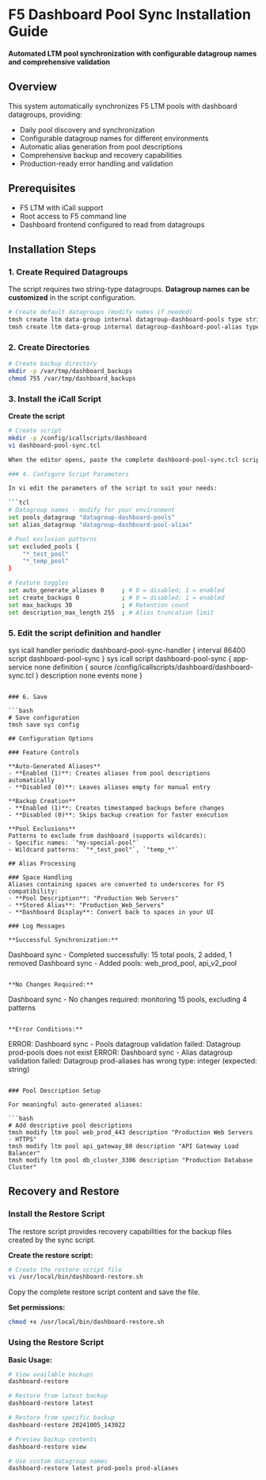 # F5 Dashboard Pool Sync Installation Guide

**Automated LTM pool synchronization with configurable datagroup names and comprehensive validation**

## Overview

This system automatically synchronizes F5 LTM pools with dashboard datagroups, providing:
- Daily pool discovery and synchronization
- Configurable datagroup names for different environments
- Automatic alias generation from pool descriptions
- Comprehensive backup and recovery capabilities
- Production-ready error handling and validation

## Prerequisites

- F5 LTM with iCall support
- Root access to F5 command line
- Dashboard frontend configured to read from datagroups

## Installation Steps

### 1. Create Required Datagroups

The script requires two string-type datagroups. **Datagroup names can be customized** in the script configuration.

```bash
# Create default datagroups (modify names if needed)
tmsh create ltm data-group internal datagroup-dashboard-pools type string
tmsh create ltm data-group internal datagroup-dashboard-pool-alias type string
```

### 2. Create Directories

```bash
# Create backup directory
mkdir -p /var/tmp/dashboard_backups
chmod 755 /var/tmp/dashboard_backups
```

### 3. Install the iCall Script

**Create the script**

```bash
# Create script
mkdir -p /config/icallscripts/dashboard
vi dashboard-pool-sync.tcl

When the editor opens, paste the complete dashboard-pool-sync.tcl script content and save (`:wq` in vi).

### 4. Configure Script Parameters

In vi edit the parameters of the script to suit your needs:

```tcl
# Datagroup names - modify for your environment
set pools_datagroup "datagroup-dashboard-pools"
set alias_datagroup "datagroup-dashboard-pool-alias"

# Pool exclusion patterns
set excluded_pools {
    "*_test_pool"
    "*_temp_pool"
}

# Feature toggles
set auto_generate_aliases 0     ; # 0 = disabled; 1 = enabled
set create_backups 0            ; # 0 = disabled; 1 = enabled
set max_backups 30              ; # Retention count
set description_max_length 255  ; # Alias truncation limit
```

### 5. Edit the script definition and handler
sys icall handler periodic dashboard-pool-sync-handler {
    interval 86400
    script dashboard-pool-sync
}
sys icall script dashboard-pool-sync {
    app-service none
    definition {
        source /config/icallscripts/dashboard/dashboard-sync.tcl
    }
    description none
    events none
}

```

### 6. Save

```bash
# Save configuration
tmsh save sys config

## Configuration Options

### Feature Controls

**Auto-Generated Aliases**
- **Enabled (1)**: Creates aliases from pool descriptions automatically
- **Disabled (0)**: Leaves aliases empty for manual entry

**Backup Creation**
- **Enabled (1)**: Creates timestamped backups before changes
- **Disabled (0)**: Skips backup creation for faster execution

**Pool Exclusions**
Patterns to exclude from dashboard (supports wildcards):
- Specific names: `"my-special-pool"`
- Wildcard patterns: `"*_test_pool"`, `"temp_*"`

## Alias Processing

### Space Handling
Aliases containing spaces are converted to underscores for F5 compatibility:
- **Pool Description**: "Production Web Servers"
- **Stored Alias**: "Production_Web_Servers"
- **Dashboard Display**: Convert back to spaces in your UI

### Log Messages

**Successful Synchronization:**
```
Dashboard sync - Completed successfully: 15 total pools, 2 added, 1 removed
Dashboard sync - Added pools: web_prod_pool, api_v2_pool
```

**No Changes Required:**
```
Dashboard sync - No changes required: monitoring 15 pools, excluding 4 patterns
```

**Error Conditions:**
```
ERROR: Dashboard sync - Pools datagroup validation failed: Datagroup prod-pools does not exist
ERROR: Dashboard sync - Alias datagroup validation failed: Datagroup prod-aliases has wrong type: integer (expected: string)
```

### Pool Description Setup

For meaningful auto-generated aliases:

```bash
# Add descriptive pool descriptions
tmsh modify ltm pool web_prod_443 description "Production Web Servers - HTTPS"
tmsh modify ltm pool api_gateway_80 description "API Gateway Load Balancer"
tmsh modify ltm pool db_cluster_3306 description "Production Database Cluster"
```

## Recovery and Restore

### Install the Restore Script

The restore script provides recovery capabilities for the backup files created by the sync script.

**Create the restore script:**

```bash
# Create the restore script file
vi /usr/local/bin/dashboard-restore.sh
```

Copy the complete restore script content and save the file.

**Set permissions:**

```bash
chmod +x /usr/local/bin/dashboard-restore.sh
```

### Using the Restore Script

**Basic Usage:**

```bash
# View available backups
dashboard-restore

# Restore from latest backup
dashboard-restore latest

# Restore from specific backup
dashboard-restore 20241005_143022

# Preview backup contents
dashboard-restore view

# Use custom datagroup names
dashboard-restore latest prod-pools prod-aliases
```

